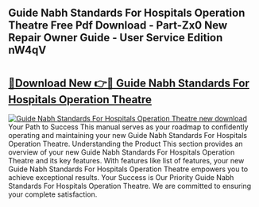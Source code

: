 ## Guide Nabh Standards For Hospitals Operation Theatre Free Pdf Download - Part-Zx0 New Repair Owner Guide - User Service Edition nW4qV

# <h2><a href="http://bc62291.oget.top/?id=Guide+Nabh+Standards+For+Hospitals+Operation+Theatre">🔗Download New 👉🔴 Guide Nabh Standards For Hospitals Operation Theatre</a></h2>

[![Guide Nabh Standards For Hospitals Operation Theatre new download](https://i.imgur.com/5g1atiW.png)](http://bc62291.oget.top/?id=Guide+Nabh+Standards+For+Hospitals+Operation+Theatre)
Your Path to Success This manual serves as your roadmap to confidently operating and maintaining your new Guide Nabh Standards For Hospitals Operation Theatre. Understanding the Product This section provides an overview of your new Guide Nabh Standards For Hospitals Operation Theatre and its key features. With features like list of features, your new Guide Nabh Standards For Hospitals Operation Theatre empowers you to achieve exceptional results. Your Success is Our Priority Guide Nabh Standards For Hospitals Operation Theatre. We are committed to ensuring your complete satisfaction.
